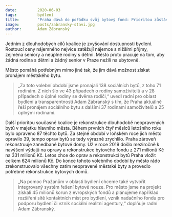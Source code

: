 ```yaml
---
date:         2020-06-03
tags:         bydlení
title:        "Praha dává do pořádku svůj bytový fond: Prioritou zůstávají pronájmy pro rodiny a rodiče samoživitele"
image: 	      posts/zabransky-stavi.jpg
author:       Adam Zábranský
---
```


Jedním z dlouhodobých cílů koalice je zvyšování dostupnosti bydlení. Rostoucí ceny nájemného nejvíce zatěžují nájemce s nižšími příjmy, zejména seniory a neúplné rodiny s dětmi. Město proto pracuje na tom, aby žádná rodina s dětmi a žádný senior v Praze nežili na ubytovně.

Město pomáhá potřebným mimo jiné tak, že jim dává možnost získat pronájem městského bytu. 

> „Za toto volební období jsme pronajali 138 sociálních bytů, z toho 71 rodinám. Z nich šlo ve 43 případech o rodiny samoživitelů a v 28 případech o úplné rodiny se dvěma rodiči,“ uvedl radní pro oblast bydlení a transparentnosti Adam Zábranský s tím, že Praha aktuálně řeší pronájem sociálního bytu s dalšími 37 rodinami samoživitelů a 25 úplnými rodinami.

Další prioritou současné koalice je rekonstrukce dlouhodobě neopravených bytů v majetku hlavního města. Během prvních čtyř měsíců letošního roku bylo opraveno 87 těchto bytů. Za stejné období v loňském roce jich město opravilo 39, tempo oprav bytů se tedy výrazně zrychlilo. Praha zároveň rekonstruuje zanedbané bytové domy. Už v roce 2019 došlo meziročně k navýšení výdajů na opravy a rekonstrukce bytového fondu z 271 milionů Kč na 331 milionů Kč. Letos chce do oprav a rekonstrukcí bytů Praha vložit celkem 624 milionů Kč. Do konce tohoto volebního období by město rádo zrekonstruovalo všechny zatím neopravené městské byty a provedlo potřebné rekonstrukce bytových domů.

> „Na pomoc Pražanům v oblasti bydlení chceme také vytvořit integrovaný systém řešení bytové nouze. Pro město jsme na projekt získali 45 milionů korun z evropských fondů a plánujeme například rozšíření sítě kontaktních míst pro bydlení, vznik nadačního fondu pro podporu bydlení či vznik sociální realitní agentury,“ doplňuje radní Adam Zábranský.
